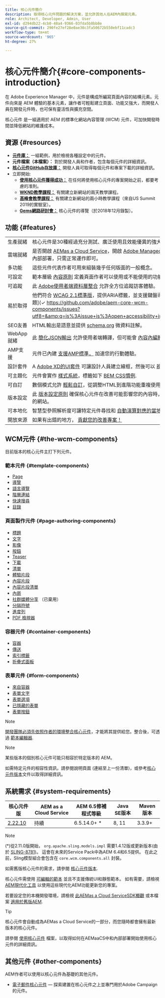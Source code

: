 ```yaml
---
title: 核心元件簡介
description: 取得核心元件問題的解決方案，並允許其他人在AEM內撰寫元素。
role: Architect, Developer, Admin, User
exl-id: d294db22-4cb0-48a4-9366-03fda5b8bb8e
source-git-commit: 290fe27ef28e0ae30c3fa50672b550ebf11cadc3
workflow-type: tm+mt
source-wordcount: '965'
ht-degree: 27%

---
```


# 核心元件簡介{#core-components-introduction}

在 Adobe Experience Manager 中，元件是構成所編寫頁面內容的結構元素。元件向來是 AEM 體驗的基本元素，讓作者可輕鬆建立頁面、功能又強大，而開發人員在開發元件時，也可保有靈活性與擴充空間。

 核心元件 是一組適用於 AEM 的標準化網站內容管理 (WCM) 元件，可加快開發時間並降低網站的維護成本。

## 資源 {#resources}

* **[元件庫：](https://www.adobe.com/go/aem_cmp_library)** 一組範例，用於檢視各種設定中的元件。
* **元件檔案（本檔案）：** 對於開發人員和作者，包含每個元件的詳細資訊。
* **[核心元件GitHub存放庫：](https://github.com/adobe/aem-core-wcm-components)** 開發人員可取得每個元件和專案下載的詳細資訊。
* 立即開始:
   * **[使用核心元件獲得成功：](/help/developing/success.md)** 在任何將使用核心元件的專案開始之前，都要考慮的准則。
   * **[WKND教學課程：](https://experienceleague.adobe.com/docs/experience-manager-learn/getting-started-wknd-tutorial-develop/overview.html?lang=zh-Hant)** 有關建立新網站的兩天教學課程。
   * **[高峰會教學課程：](https://expleague.azureedge.net/labs/L767/index.html)** 有關建立新網站的兩小時教學課程（來自US Summit 2019的實驗室）。
   * **[Gems網路研討會：](https://helpx.adobe.com/tw/experience-manager/kt/eseminars/gems/AEM-Core-Components.html)** 核心元件的導覽（於2018年12月錄製）。

## 功能 {#features}

|  |  |
|---|---|
| 生產就緒 | 核心元件是30種經過充分測試、廣泛使用且效能優異的強大WCM元件。 |
| 雲端就緒 | 是否開啟 [AEMas a Cloud Service](https://experienceleague.adobe.com/docs/experience-manager-cloud-service/landing/home.html)，開啟 [Adobe Managed Services](https://github.com/adobe/aem-project-archetype/tree/master/src/main/archetype/dispatcher.ams)或內部部署，只需正常運作即可。 |
| 多功能 | 這些元件代表作者可用來組裝幾乎任何版面的一般概念。 |
| 可設定 | 範本層級 [內容原則](https://experienceleague.adobe.com/docs/experience-manager-cloud-service/content/implementing/developing/full-stack/components-templates/templates.html#content-policies) 定義頁面作者可以使用或不能使用的功能。 |
| 可追蹤 | 此 [Adobe使用者端資料層整合](/help/developing/data-layer/overview.md) 允許全方位追蹤訪客體驗。 |
| 易於取得 | 他們符合 [WCAG 2.1標準版](https://www.w3.org/TR/WCAG21/)，提供ARIA標籤，並支援鍵盤導覽([已知問題](✓ https://github.com/adobe/aem-core-wcm-components/issues?utf8=&amp;q=is%3Aissue+is%3Aopen+accessibility+in%3Atitle))。 |
| SEO友善 | HTML輸出是語意並提供 [schema.org](https://schema.org) 微資料註解。 |
| WebApp就緒 | 此 [簡化JSON輸出](https://experienceleague.adobe.com/docs/experience-manager-learn/foundation/development/develop-sling-model-exporter.html) 允許使用者端轉譯，但可能會 [內容內編輯](https://experienceleague.adobe.com/docs/experience-manager-learn/sites/spa-editor/spa-editor-framework-feature-video-use.html). |
| AMP支援 | 元件已內建 [支援AMP標準，](/help/developing/amp.md) 加速您的行動體驗。 |
| 設計套件 | A [Adobe XD的UI套件](https://experienceleague.adobe.com/docs/experience-manager-learn/assets/AEM-CoreComponents-UI-Kit.xd) 可讓設計人員建立線框，然後可以 [視需要樣式](https://github.com/adobe/aem-guides-wknd/releases/download/aem-guides-wknd-0.0.2/AEM_UI-kit-WKND.xd). |
| 可主題化 | 元件會實作 [樣式系統](https://experienceleague.adobe.com/docs/experience-manager-cloud-service/content/sites/authoring/features/style-system.html)，標籤如下 [BEM CSS慣例](https://getbem.com/). |
| 可自訂 | 數個模式允許 [輕鬆自訂](developing/customizing.md)，從調整HTML到進階功能重複使用。 |
| 版本設定 | 此 [版本設定原則](https://github.com/adobe/aem-core-wcm-components/wiki/Versioning-policies) 確保核心元件在改善可能影響您的內容時，不會破壞您的網站。 |
| 可本地化 | 智慧型參照解析度可讓特定元件尋找和 [自動演算對應的當地語系化內容](get-started/localization.md). |
| 開放來源 | 如果有出錯的地方， [貢獻您的改善專案！](https://github.com/adobe/aem-core-wcm-components/blob/master/CONTRIBUTING.md) |

## WCM元件 {#the-wcm-components}

目前版本的核心元件主打下列元件。

### 範本元件 {#template-components}

* [Page](components/page.md)
* [導覽](components/navigation.md)
* [語言導覽](components/language-navigation.md)
* [階層連結](components/breadcrumb.md)
* [快速搜尋](components/quick-search.md)
* [目錄](components/tableofcontents.md)

### 頁面製作元件 {#page-authoring-components}

* [標題](components/title.md)
* [文字](components/text.md)
* [影像](components/image.md)
* [按鈕](components/button.md)
* [Teaser](components/teaser.md)
* [下載](components/download.md)
* [清單](components/list.md)
* [體驗片段](components/experience-fragment.md)
* [內容片段](components/content-fragment-component.md)
* [內容片段清單](components/content-fragment-list.md)
* [內嵌](components/embed.md)
* [社群媒體分享](components/sharing.md) （已棄用）
* [分隔符號](components/separator.md)
* [進度列](components/progress-bar.md)
* [PDF 檢視器](components/pdf-viewer.md)

### 容器元件 {#container-components}

* [容器](components/container.md)
* [傳送](components/carousel.md)
* [索引標籤](components/tabs.md)
* [折疊式面板](components/accordion.md)

### 表單元件 {#form-components}

* [來自容器](components/forms/form-container.md)
* [表單文字](components/forms/form-text.md)
* [表單選項](components/forms/form-options.md)
* [已隱藏的表單](components/forms/form-hidden.md)
* [表單按鈕](components/forms/form-button.md)

>[!NOTE]
>
>[開發團隊必須先依照作者的環境整合核心元件](get-started/using.md)，才能將其提供給您。整合後，可透過 [範本編輯器](https://experienceleague.adobe.com/docs/experience-manager-cloud-service/sites/authoring/features/templates.html).

>[!NOTE]
>
>某些版本的個別核心元件可能只相容於特定版本的 AEM。
>
>如需特定元件的相容性資訊，請參閱說明頁面 (連結至上一份清單)，或參考[核心元件版本](versions.md)文件以取得詳細資訊。

## 系統需求 {#system-requirements}

| 核心元件 版 | AEM as a Cloud Service  | AEM 6.5修補程式等級 | Java SE版本 | Maven版本 |
|---------|---------|---------|---------|---------|
| [2.22.10](https://github.com/adobe/aem-core-wcm-components/releases/tag/core.wcm.components.reactor-2.22.10) | 持續 | 6.5.14.0+ * | 8, 11 | 3.3.9+ |

>[!NOTE]
>
>(*)從2.11.0版開始， `org.apache.sling.models.impl` 需要1.4.12版或更新版本(由於 [SLING-8781](https://issues.apache.org/jira/browse/SLING-8781))。 這會在未來的Service Pack中為AEM 6.4和6.5提供。 在此之前，Sling模型組合會包含在 `core.wcm.components.all` 封裝。

如需舊版核心元件的需求，請參閱 [核心元件版本](versions.md).

核心元件需使用 [可編輯的範本](https://experienceleague.adobe.com/docs/experience-manager-learn/sites/page-authoring/template-editor-feature-video-use.html) 並且不支援傳統UI和靜態範本。 如有需要，請檢視 [AEM現代化工具](https://opensource.adobe.com/aem-modernize-tools/) 以使用這些現代化AEM功能更新您的專案。

若要設定您的本機開發環境，請檢視 [此AEMas a Cloud ServiceSDK概觀](https://experienceleague.adobe.com/docs/experience-manager-learn/cloud-service/local-development-environment-set-up/overview.html?lang=zh-Hant) 或本檔案 [適用於舊版AEM](https://experienceleague.adobe.com/docs/experience-manager-learn/foundation/development/set-up-a-local-aem-development-environment.html).

>[!TIP]
>
>核心元件會自動成為AEMas a Cloud Service的一部分，而您隨時都會擁有最新版本的核心元件。
>
>請參閱 [使用核心元件](/help/get-started/using.md) 檔案，以取得如何在AEMaaCS中和內部部署開始使用核心元件的詳細資訊。

## 其他元件 {#other-components}

AEM作者可以使用以核心元件為基礎的其他元件。

* [電子郵件核心元件](/help/email/introduction.md)  — 探索建置在核心元件之上並專門用於Adobe Campaign的元件。
